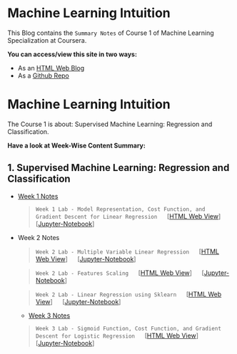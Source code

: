 # Machine Learning Intuition

This Blog contains the `Summary Notes` of Course 1 of Machine Learning Specialization at Coursera.


**You can access/view this site in two ways:**
* As an [HTML Web Blog](https://imfaisalmalik.github.io/Machine_Learning_Intuition/)
* As a [Github Repo](https://github.com/imfaisalmalik/Machine_Learning_Intuition) 


# Machine Learning Intuition

The Course 1 is about: Supervised Machine Learning: Regression and Classification.

**Have a look at Week-Wise Content Summary:**


## 1. Supervised Machine Learning: Regression and Classification

- [Week 1 Notes](week1.md)
  > `Week 1 Lab - Model Representation, Cost Function, and Gradient Descent for Linear Regression` &emsp; \[[HTML Web View](1_LinearRegression/Linear_Regression.html)\] &emsp; 
  \[[Jupyter-Notebook](https://github.com/imfaisalmalik/Machine_Learning_Intuition/tree/gh-pages/docs/1_LinearRegression/Linear_Regression.ipynb)\]
- Week 2 Notes
  > `Week 2 Lab - Multiple Variable Linear Regression` &emsp; \[[HTML Web View](2_Multiple_LinearRegression/Multiple_Variables_LinearRegression.html)\] 
  &emsp; \[[Jupyter-Notebook](https://github.com/imfaisalmalik/Machine_Learning_Intuition/tree/gh-pages/docs/2_Multiple_LinearRegression/Multiple_Variables_LinearRegression.ipynb)\]

  > `Week 2 Lab - Features Scaling` &emsp; \[[HTML Web View](3_Features_Scaling_Engineering\FeaturesScaling.html)\] 
  &emsp; \[[Jupyter-Notebook](https://github.com/imfaisalmalik/Machine_Learning_Intuition/tree/gh-pages/docs/3_Features_Scaling_Engineering/FeaturesScaling.ipynb)\]

  > `Week 2 Lab - Linear Regression using Sklearn` &emsp; 
  \[[HTML Web View](4_LinearRegression_Sklearn/LinearRegression_Sklearn.html)\] 
  &emsp; \[[Jupyter-Notebook](https://github.com/imfaisalmalik/Machine_Learning_Intuition/tree/gh-pages/docs/4_LinearRegression_Sklearn/LinearRegression_Sklearn.ipynb)\]


  - [Week 3 Notes](week3.md)
  > `Week 3 Lab - Sigmoid Function, Cost Function, and Gradient Descent for Logistic Regression` &emsp; \[[HTML Web View](5_LogisticRegression/Logistic_Regression.html)\] &emsp; 
  \[[Jupyter-Notebook](https://github.com/imfaisalmalik/Machine_Learning_Intuition/tree/gh-pages/docs/5_LogisticRegression/Logistic_Regression.ipynb)\]
